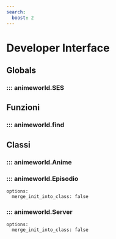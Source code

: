 ```yaml
---
search:
  boost: 2 
---
```


# Developer Interface

## Globals

### ::: animeworld.SES

## Funzioni

### ::: animeworld.find

## Classi

### ::: animeworld.Anime

### ::: animeworld.Episodio
    options:
      merge_init_into_class: false

### ::: animeworld.Server
    options:
      merge_init_into_class: false
